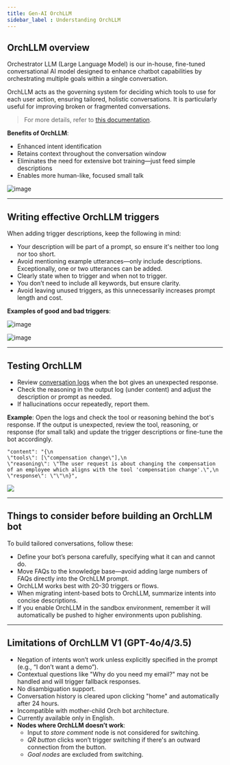 ```yaml
---
title: Gen-AI OrchLLM
sidebar_label : Understanding OrchLLM     
---
```


## OrchLLM overview

Orchestrator LLM (Large Language Model) is our in-house, fine-tuned conversational AI model designed to enhance chatbot capabilities by orchestrating multiple goals within a single conversation.

OrchLLM acts as the governing system for deciding which tools to use for each user action, ensuring tailored, holistic conversations. It is particularly useful for improving broken or fragmented conversations.


> For more details, refer to [this documentation](https://docs.yellow.ai/docs/platform_concepts/studio/train/orchllm).


**Benefits of OrchLLM**:

* Enhanced intent identification
* Retains context throughout the conversation window
* Eliminates the need for extensive bot training—just feed simple descriptions
* Enables more human-like, focused small talk

![image](https://imgur.com/U7JVBj5.png)

----------

## Writing effective OrchLLM triggers

When adding trigger descriptions, keep the following in mind:

* Your description will be part of a prompt, so ensure it's neither too long nor too short.
* Avoid mentioning example utterances—only include descriptions. Exceptionally, one or two utterances can be added.
* Clearly state when to trigger and when not to trigger.
* You don’t need to include all keywords, but ensure clarity.
* Avoid leaving unused triggers, as this unnecessarily increases prompt length and cost.

**Examples of good and bad triggers**:

![image](https://imgur.com/tOBCU3J.png)

![image](https://imgur.com/cl8Tjqw.png)


---------

## Testing OrchLLM

* Review [conversation logs](https://docs.yellow.ai/docs/platform_concepts/analyze/chat-logs) when the bot gives an unexpected response.
* Check the reasoning in the output log (under content) and adjust the description or prompt as needed.
* If hallucinations occur repeatedly, report them.


**Example**: Open the logs and check the tool or reasoning behind the bot's response. If the output is unexpected, review the tool, reasoning, or response (for small talk) and update the trigger descriptions or fine-tune the bot accordingly.

```
"content": "{\n  
\"tools\": [\"compensation change\"],\n 
\"reasoning\": \"The user request is about changing the compensation of an employee which aligns with the tool 'compensation change'.\",\n  
\"response\": \"\"\n}",
```
**![](https://lh7-rt.googleusercontent.com/slidesz/AGV_vUfWwQG0-3AKdIC2Ejf8EMFLosCe2s2iZf3OCtT2hh94hmXdneVlQJ7vFp3HvjJOWdhyz_Q48Q8jkZHw3S6FjTw1CodrSds2fbfzSmpvNo8s0sfpqW0242uCKQotjsQRLE6XBaRW2FDa1-e-4x-msxuALynQmWsA=s2048?key=wWuR_3hPrJamKUizdrJUXw)**


---------

## Things to consider before building an OrchLLM bot

To build tailored conversations, follow these: 

* Define your bot’s persona carefully, specifying what it can and cannot do.
* Move FAQs to the knowledge base—avoid adding large numbers of FAQs directly into the OrchLLM prompt.
* OrchLLM works best with 20-30 triggers or flows.
* When migrating intent-based bots to OrchLLM, summarize intents into concise descriptions.
* If you enable OrchLLM in the sandbox environment, remember it will automatically be pushed to higher environments upon publishing.

--------

## Limitations of OrchLLM V1 (GPT-4o/4/3.5)

- Negation of intents won’t work unless explicitly specified in the prompt (e.g., “I don’t want a demo”).
- Contextual questions like "Why do you need my email?" may not be handled and will trigger fallback responses.
- No disambiguation support.
- Conversation history is cleared upon clicking "home" and automatically after 24 hours.
- Incompatible with mother-child Orch bot architecture.
- Currently available only in English.
- **Nodes where OrchLLM doesn’t work**:
    - Input to *store comment* node is not considered for switching.
    - *QR button* clicks won’t trigger switching if there's an outward connection from the button.
    - *Goal nodes* are excluded from switching.
